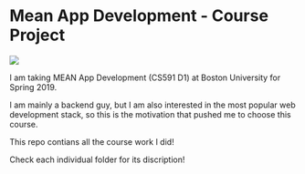 # Mean App Development - Course Project

<img src='https://miro.medium.com/max/894/1*v84SSlQ2jWixnSWvM1JLIQ.jpeg'></img>

I am taking MEAN App Development (CS591 D1) at Boston University for Spring 2019.

I am mainly a backend guy, but I am also interested in the most popular web development stack, so this is the motivation that pushed me to choose this course.

This repo contians all the course work I did! 

Check each individual folder for its discription!

